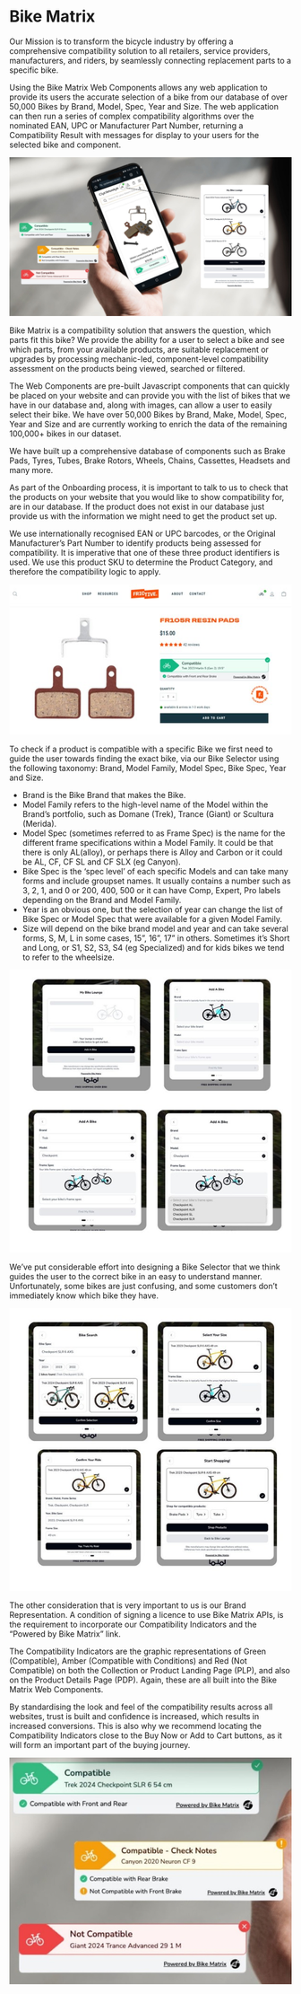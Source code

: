 # Bike Matrix

Our Mission is to transform the bicycle industry by offering a comprehensive compatibility solution to all retailers, service providers, manufacturers, and riders, by seamlessly connecting replacement parts to a specific bike.

Using the Bike Matrix Web Components allows any web application to provide its users the accurate selection of a bike from our database of over 50,000 Bikes by Brand, Model, Spec, Year and Size. The web application can then run a series of complex compatibility algorithms over the nominated EAN, UPC or Manufacturer Part Number, returning a Compatibility Result with messages for display to your users for the selected bike and component.

![Bike Matrix Compatibility](https://raw.githubusercontent.com/bikematrix/assets/main/files/compatibility_indicator.jpg)

Bike Matrix is a compatibility solution that answers the question, which parts fit this bike?
We provide the ability for a user to select a bike and see which parts, from your available products, are suitable replacement or upgrades by processing mechanic-led, component-level compatibility assessment on the products being viewed, searched or filtered.

The Web Components are pre-built Javascript components that can quickly be placed on your website and can provide you with the list of bikes that we have in our database and, along with images, can allow a user to easily select their bike. We have over 50,000 Bikes by Brand, Make, Model, Spec, Year and Size and are currently working to enrich the data of the remaining 100,000+ bikes in our dataset.

We have built up a comprehensive database of components such as Brake Pads, Tyres, Tubes, Brake Rotors, Wheels, Chains, Cassettes, Headsets and many more.

As part of the Onboarding process, it is important to talk to us to check that the products on your website that you would like to show compatibility for, are in our database. If the product does not exist in our database just provide us with the information we might need to get the product set up.

We use internationally recognised EAN or UPC barcodes, or the Original Manufacturer’s Part Number to identify products being assessed for compatibility. It is imperative that one of these three product identifiers is used. We use this product SKU to determine the Product Category, and therefore the compatibility logic to apply.

![Product Result](https://raw.githubusercontent.com/bikematrix/assets/main/files/product_result.jpg)

To check if a product is compatible with a specific Bike we first need to guide the user towards finding the exact bike, via our Bike Selector using the following taxonomy: Brand, Model Family, Model Spec, Bike Spec, Year and Size.

- Brand is the Bike Brand that makes the Bike.
- Model Family refers to the high-level name of the Model within the Brand’s portfolio, such as Domane (Trek), Trance (Giant) or Scultura (Merida).
- Model Spec (sometimes referred to as Frame Spec) is the name for the different frame specifications within a Model Family. It could be that there is only AL(alloy), or perhaps there is Alloy and Carbon or it could be AL, CF, CF SL and CF SLX (eg Canyon).
- Bike Spec is the ‘spec level’ of each specific Models and can take many forms and include groupset names. It usually contains a number such as 3, 2, 1, and 0 or 200, 400, 500 or it can have Comp, Expert, Pro labels depending on the Brand and Model Family.
- Year is an obvious one, but the selection of year can change the list of Bike Spec or Model Spec that were available for a given Model Family.
- Size will depend on the bike brand model and year and can take several forms, S, M, L in some cases, 15”, 16”, 17” in others. Sometimes it’s Short and Long, or S1, S2, S3, S4 (eg Specialized) and for kids bikes we tend to refer to the wheelsize.

![Bike Selector](https://raw.githubusercontent.com/bikematrix/assets/main/files/bike_selector.jpg)

We’ve put considerable effort into designing a Bike Selector that we think guides the user to the correct bike in an easy to understand manner. Unfortunately, some bikes are just confusing, and some customers don’t immediately know which bike they have.

![Bike Selector](https://raw.githubusercontent.com/bikematrix/assets/main/files/bike_selector2.jpg)

The other consideration that is very important to us is our Brand Representation. A condition of signing a licence to use Bike Matrix APIs, is the requirement to incorporate our Compatibility Indicators and the “Powered by Bike Matrix” link.

The Compatibility Indicators are the graphic representations of Green (Compatible), Amber (Compatible with Conditions) and Red (Not Compatible) on both the Collection or Product Landing Page (PLP), and also on the Product Details Page (PDP). Again, these are all built into the Bike Matrix Web Components.

By standardising the look and feel of the compatibility results across all websites, trust is built and confidence is increased, which results in increased conversions. This is also why we recommend locating the Compatibility Indicators close to the Buy Now or Add to Cart buttons, as it will form an important part of the buying journey.

![Compatibility Indicators](https://raw.githubusercontent.com/bikematrix/assets/main/files/compatibility_indicators.jpg)
